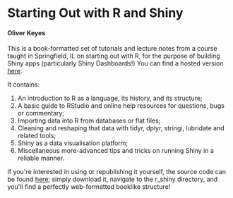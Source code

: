 # Starting Out with R and Shiny
#### Oliver Keyes

This is a book-formatted set of tutorials and lecture notes from a course taught in Springfield, IL on starting out with R, for the purpose of building Shiny apps (particularly Shiny Dashboards!) You can find a hosted version [here](https://ironholds.org/projects/r_shiny/).

It contains:

1. An introduction to R as a language, its history, and its structure;
2. A basic guide to RStudio and online help resources for questions, bugs or commentary;
3. Importing data into R from databases or flat files;
4. Cleaning and reshaping that data with tidyr, dplyr, stringi, lubridate and related tools;
5. Shiny as a data visualisation platform;
6. Miscellaneous more-advanced tips and tricks on running Shiny in a reliable manner.

If you're interested in using or republishing it yourself, the source code can be found [here](https://github.com/Ironholds/simpler); simply download it, navigate to the r_shiny directory, and you'll find a perfectly web-formatted booklike structure!
